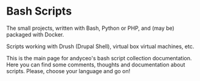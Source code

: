 Bash Scripts
============

The small projects, written with Bash, Python or PHP, and (may be) packaged with Docker.

Scripts working with Drush (Drupal Shell), virtual box virtual machines, etc.

This is the main page for andyceo's bash script collection documentation. Here you can find some comments, thoughts and documentation about scripts. Please, choose your language and go on!
